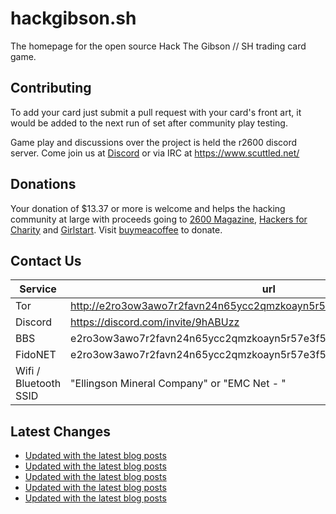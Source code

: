# hackgibson.sh
The homepage for the open source Hack The Gibson // SH trading card game.


## Contributing

To add your card just submit a pull request with your card's front art, it would be added to the next run of set after community play testing.

Game play and discussions over the project is held the r2600 discord server. Come join us at [Discord](https://discord.com/invite/9hABUzz) or via IRC at https://www.scuttled.net/


## Donations

Your donation of $13.37 or more is welcome and helps the hacking community at large with proceeds going to [2600 Magazine](https://2600.com/), [Hackers for Charity](https://hackersforcharity.org) and [Girlstart](https://girlstart.org).  Visit [buymeacoffee](https://www.buymeacoffee.com/hackgibson.sh) to donate.


## Contact Us

Service | url
-|-
Tor | http://e2ro3ow3awo7r2favn24n65ycc2qmzkoayn5r57e3f56nvjwdcgg32ad.onion
Discord | https://discord.com/invite/9hABUzz
BBS | e2ro3ow3awo7r2favn24n65ycc2qmzkoayn5r57e3f56nvjwdcgg32ad.onion:23
FidoNET | e2ro3ow3awo7r2favn24n65ycc2qmzkoayn5r57e3f56nvjwdcgg32ad.onion:24554
Wifi / Bluetooth SSID | "Ellingson Mineral Company" or "EMC Net - <fidonet address>"

## Latest Changes
<!-- BLOG-POST-LIST:START -->
- [Updated with the latest blog posts](https://github.com/DFW2600/hackgibson.sh/commit/6e07d017b6bb78eaad595dc49fc4366c66421130)
- [Updated with the latest blog posts](https://github.com/DFW2600/hackgibson.sh/commit/2b8bef3c95e2eb9048a1443d279130a00bfb43dd)
- [Updated with the latest blog posts](https://github.com/DFW2600/hackgibson.sh/commit/2b45fb2433d3653808d74b58ef21056af6ea151c)
- [Updated with the latest blog posts](https://github.com/DFW2600/hackgibson.sh/commit/eed7ede55052124f4a3b444292366e26b6a6ffd7)
- [Updated with the latest blog posts](https://github.com/DFW2600/hackgibson.sh/commit/6b45aaf8f60f50c1108269d57cdebc072699c0a6)
<!-- BLOG-POST-LIST:END -->
